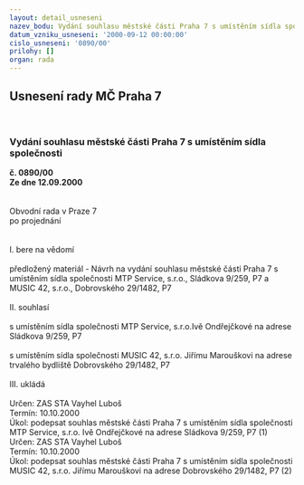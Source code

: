 ```yaml
---
layout: detail_usneseni
nazev_bodu: Vydání souhlasu městské části Praha 7 s umístěním sídla společnosti
datum_vzniku_usneseni: '2000-09-12 00:00:00'
cislo_usneseni: '0890/00'
prilohy: []
organ: rada
---
```

<div id="ucUsn_pList" class="usn">
	<span><h2>Usnesení rady MČ Praha 7 </h2>
<br></span><div class="standBody">
<span><h3>Vydání souhlasu městské části Praha 7 s umístěním sídla společnosti</h3></span><div class="center">
		<strong>č. 0890/00</strong><br>
	</div>
<div class="center">
		<strong>Ze dne 12.09.2000</strong><br><br>
	</div>     <br>Obvodní rada v Praze 7<br>po projednání<br><br><br>I.	bere na vědomí<br><br> předložený materiál - Návrh na vydání souhlasu městské části Praha 7 s umístěním sídla společnosti MTP Service, s.r.o., Sládkova 9/259, P7 a MUSIC 42, s.r.o., Dobrovského 29/1482, P7<br><br>II.	souhlasí <br><br>s umístěním sídla společnosti MTP Service, s.r.o.Ivě Ondřejčkové na adrese Sládkova 9/259, P7<br><br>s umístěním sídla společnosti MUSIC 42, s.r.o. Jiřímu Marouškovi na adrese trvalého bydliště Dobrovského 29/1482, P7<br><br>III.	ukládá <br><br> Určen:	     	ZAS STA Vayhel Luboš<br>Termín: 10.10.2000<br>Úkol:	podepsat souhlas městské části Praha 7 s umístěním sídla společnosti MTP Service, s.r.o. Ivě Ondřejčkové na adrese Sládkova 9/259, P7 (1)<br>  Určen:	     	ZAS STA Vayhel Luboš<br>Termín: 10.10.2000<br>Úkol:	podepsat souhlas městské části Praha 7 s umístěním sídla společnosti MUSIC 42, s.r.o. Jiřímu Marouškovi  na adrese Dobrovského 29/1482, P7 (2)<br> <br>
</div>
</div>